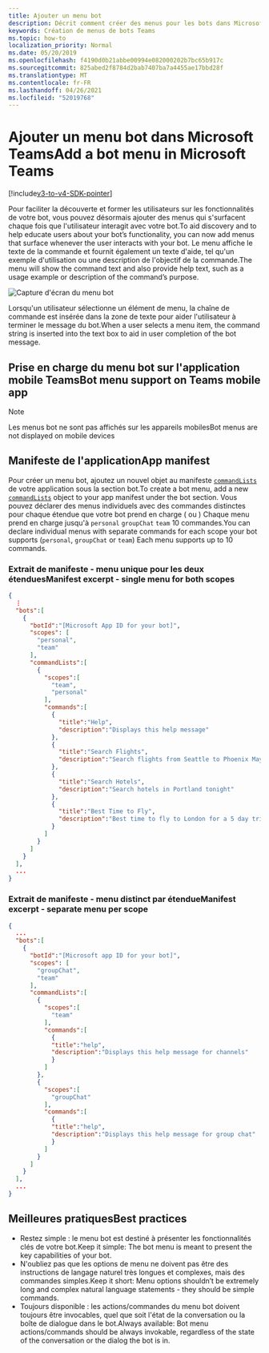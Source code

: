 ```yaml
---
title: Ajouter un menu bot
description: Décrit comment créer des menus pour les bots dans Microsoft Teams
keywords: Création de menus de bots Teams
ms.topic: how-to
localization_priority: Normal
ms.date: 05/20/2019
ms.openlocfilehash: f4190d0b21abbe00994e082000202b7bc65b917c
ms.sourcegitcommit: 825abed2f8784d2bab7407ba7a4455ae17bbd28f
ms.translationtype: MT
ms.contentlocale: fr-FR
ms.lasthandoff: 04/26/2021
ms.locfileid: "52019768"
---
```

# <a name="add-a-bot-menu-in-microsoft-teams"></a><span data-ttu-id="1161f-104">Ajouter un menu bot dans Microsoft Teams</span><span class="sxs-lookup"><span data-stu-id="1161f-104">Add a bot menu in Microsoft Teams</span></span>

[!include[v3-to-v4-SDK-pointer](~/includes/v3-to-v4-pointer-bots.md)]

<span data-ttu-id="1161f-105">Pour faciliter la découverte et former les utilisateurs sur les fonctionnalités de votre bot, vous pouvez désormais ajouter des menus qui s'surfacent chaque fois que l'utilisateur interagit avec votre bot.</span><span class="sxs-lookup"><span data-stu-id="1161f-105">To aid discovery and to help educate users about your bot’s functionality, you can now add menus that surface whenever the user interacts with your bot.</span></span> <span data-ttu-id="1161f-106">Le menu affiche le texte de la commande et fournit également un texte d'aide, tel qu'un exemple d'utilisation ou une description de l'objectif de la commande.</span><span class="sxs-lookup"><span data-stu-id="1161f-106">The menu will show the command text and also provide help text, such as a usage example or description of the command’s purpose.</span></span>

![Capture d'écran du menu bot](~/assets/images/bots/bot-menus-bot-menu-sample.png)

<span data-ttu-id="1161f-108">Lorsqu'un utilisateur sélectionne un élément de menu, la chaîne de commande est insérée dans la zone de texte pour aider l'utilisateur à terminer le message du bot.</span><span class="sxs-lookup"><span data-stu-id="1161f-108">When a user selects a menu item, the command string is inserted into the text box to aid in user completion of the bot message.</span></span>

## <a name="bot-menu-support-on-teams-mobile-app"></a><span data-ttu-id="1161f-109">Prise en charge du menu bot sur l'application mobile Teams</span><span class="sxs-lookup"><span data-stu-id="1161f-109">Bot menu support on Teams mobile app</span></span>
> [!NOTE] 
> <span data-ttu-id="1161f-110">Les menus bot ne sont pas affichés sur les appareils mobiles</span><span class="sxs-lookup"><span data-stu-id="1161f-110">Bot menus are not displayed on mobile devices</span></span>

## <a name="app-manifest"></a><span data-ttu-id="1161f-111">Manifeste de l'application</span><span class="sxs-lookup"><span data-stu-id="1161f-111">App manifest</span></span>

<span data-ttu-id="1161f-112">Pour créer un menu bot, ajoutez un nouvel objet au manifeste [`commandLists`](~/resources/schema/manifest-schema.md#botscommandlists) de votre application sous la section bot.</span><span class="sxs-lookup"><span data-stu-id="1161f-112">To create a bot menu, add a new [`commandLists`](~/resources/schema/manifest-schema.md#botscommandlists) object to your app manifest under the bot section.</span></span> <span data-ttu-id="1161f-113">Vous pouvez déclarer des menus individuels avec des commandes distinctes pour chaque étendue que votre bot prend en charge ( ou ) Chaque menu prend en charge jusqu'à `personal` `groupChat` `team` 10 commandes.</span><span class="sxs-lookup"><span data-stu-id="1161f-113">You can declare individual menus with separate commands for each scope your bot supports (`personal`, `groupChat` or `team`) Each menu supports up to 10 commands.</span></span>

### <a name="manifest-excerpt---single-menu-for-both-scopes"></a><span data-ttu-id="1161f-114">Extrait de manifeste - menu unique pour les deux étendues</span><span class="sxs-lookup"><span data-stu-id="1161f-114">Manifest excerpt - single menu for both scopes</span></span>

```json
{
  ⋮
  "bots":[
    {
      "botId":"[Microsoft App ID for your bot]",
      "scopes": [
        "personal",
        "team"
      ],
      "commandLists":[
        {
          "scopes":[
            "team",
            "personal"
          ],
          "commands":[
            {
              "title":"Help",
              "description":"Displays this help message"
            },
            {
              "title":"Search Flights",
              "description":"Search flights from Seattle to Phoenix May 2-5 departing after 3pm"
            },
            {
              "title":"Search Hotels",
              "description":"Search hotels in Portland tonight"
            },
            {
              "title":"Best Time to Fly",
              "description":"Best time to fly to London for a 5 day trip this summer"
            }
          ]
        }
      ]
    }
  ],
  ...
}
```

### <a name="manifest-excerpt---separate-menu-per-scope"></a><span data-ttu-id="1161f-115">Extrait de manifeste - menu distinct par étendue</span><span class="sxs-lookup"><span data-stu-id="1161f-115">Manifest excerpt - separate menu per scope</span></span>

```json
{
  ...
  "bots":[
    {
      "botId":"[Microsoft app ID for your bot]",
      "scopes": [
        "groupChat",
        "team"
      ],
      "commandLists":[
        {
          "scopes":[
            "team"
          ],
          "commands":[
            {
            "title":"help",
            "description":"Displays this help message for channels"
            }
          ]
        },
        {
          "scopes":[
            "groupChat"
          ],
          "commands":[
            {
            "title":"help",
            "description":"Displays this help message for group chat"
            }
          ]
        }
      ]
    }
  ],
  ...
}
```

## <a name="best-practices"></a><span data-ttu-id="1161f-116">Meilleures pratiques</span><span class="sxs-lookup"><span data-stu-id="1161f-116">Best practices</span></span>

* <span data-ttu-id="1161f-117">Restez simple : le menu bot est destiné à présenter les fonctionnalités clés de votre bot.</span><span class="sxs-lookup"><span data-stu-id="1161f-117">Keep it simple: The bot menu is meant to present the key capabilities of your bot.</span></span>
* <span data-ttu-id="1161f-118">N'oubliez pas que les options de menu ne doivent pas être des instructions de langage naturel très longues et complexes, mais des commandes simples.</span><span class="sxs-lookup"><span data-stu-id="1161f-118">Keep it short: Menu options shouldn’t be extremely long and complex natural language statements - they should be simple commands.</span></span>
* <span data-ttu-id="1161f-119">Toujours disponible : les actions/commandes du menu bot doivent toujours être invocables, quel que soit l'état de la conversation ou la boîte de dialogue dans le bot.</span><span class="sxs-lookup"><span data-stu-id="1161f-119">Always available: Bot menu actions/commands should be always invokable, regardless of the state of the conversation or the dialog the bot is in.</span></span>
